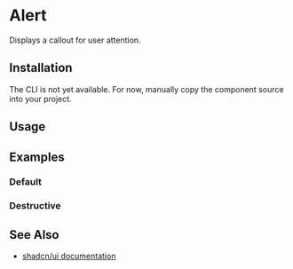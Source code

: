 # Alert

Displays a callout for user attention.

<!-- {{#tabs global="framework" }}
{{#tab name="Leptos" }}

```toml,trunk
package = "shadcn-ui-leptos-book"
features = ["alert"]
files = ["src/alert.rs"]
```

{{#endtab }}
{{#endtabs }} -->

## Installation

<div class="warning">

The CLI is not yet available. For now, manually copy the component source into your project.

</div>

<!-- {{#tabs global="framework" }}
{{#tab name="Leptos" }}

```shell
rust-shadcn-ui add alert
```

-   [View source](https://github.com/RustForWeb/shadcn-ui/tree/main/packages/leptos/alert)

{{#endtab }}
{{#endtabs }} -->

## Usage

<!-- {{#tabs global="framework" }}
{{#tab name="Leptos" }}

```rust,ignore
use leptos::*;
use crate::components::ui::alert::{Alert, AlertDescription, AlertTitle};

#[component]
fn Usage() -> impl IntoView {
    view! {
        <Alert>
            // <Terminal class="h-4 w-4" />
            <AlertTitle>Heads up!</AlertTitle>
            <AlertDescription>
                You can add components to your app using the cli.
            </AlertDescription>
        </Alert>
    }
}
```

{{#endtab }}
{{#endtabs }} -->

## Examples

### Default

<!-- {{#tabs global="framework" }}
{{#tab name="Leptos" }}

```toml,trunk
package = "shadcn-ui-leptos-book"
features = ["alert"]
files = ["src/alert.rs"]
```

{{#endtab }}
{{#endtabs }} -->

### Destructive

<!-- {{#tabs global="framework" }}
{{#tab name="Leptos" }}

```toml,trunk
package = "shadcn-ui-leptos-book"
features = ["alert-destructive"]
files = ["src/alert_destructive.rs"]
```

{{#endtab }}
{{#endtabs }} -->

## See Also

-   [shadcn/ui documentation](https://ui.shadcn.com/docs/components/alert)
